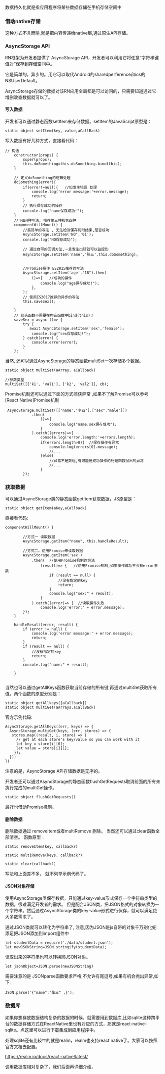 数据持久化就是指应用程序将某些数据存储在手机存储空间中

### 借助native存储

这种方式不言而喻,就是把内容传递给native层,通过原生API存储。

### AsyncStorage API

RN框架为开发者提供了 AsyncStorage API，开发者可以利用它将任意“字符串键值对”保存到存储空间中。

它是简单的，异步的。用它可以取代Android的sharedperference和ios的NSUserDefault。

AsyncStorage存储的数据对该RN应用全局都是可以访问的，只需要知道通过它增删改查数据就可以了。

#### 写入数据

开发者可以通过静态函数setItem来存储数据。setItem的JavaScript原型是：

```
static object setItem(key, value,aCallBack)
```
写入数据有好几种方式，直接看代码：


```
// 构造
    constructor(props) {
        super(props);
        this.doSomething=this.doSomething.bind(this);
    }

    // 定义doSomething的逻辑处理
    doSomething(error){
        if(error!=null){   //如发生错误 处理
            console.log('error message:'+error.message);
            return;
        }
        // 执行保存成功的操作
        console.log("name保存成功!");
    }
    //下面4种写法, 推荐第三种和第四种
    componentWillMount() {
        //最简单的写法 , 无法检测保存何时结束,是否成功
        AsyncStorage.setItem('NO','01'); 
        console.log("NO保存成功");
      
        // 通过自带的回调方法,一旦发生出错就可以监控到
        AsyncStorage.setItem('name','张三',this.doSomething);


        //Promise操作 ES2015推荐的写法
        AsyncStorage.setItem('age',"18").then(
            ()=>{   //成功的操作
                console.log("age保存成功!");
            },
        );
        // 使用ES2017推荐的异步的写法
        this.saveSex();

    }
    // 箭头函数不需要在构造函数中bind(this)了
    saveSex = async ()=> {
        try {
           await AsyncStorage.setItem('sex','female');
            console.log("sex保存成功!");
        } catch(error) {
            console.error(error);
        }
    };
```
当然, 还可以通过AsyncStorage的静态函数multiSet一次存储多个数据。


```
static object multiSet(aArray, aCallback)

//参数类型
multiSet([['k1', 'val1'], ['k2', 'val2']], cb);
```

Promise机制还可以通过下面的方式捕获异常 ,如果不了解Promise可以参考[React Native]Promise机制


```
 AsyncStorage.multiSet([['name','李四'],["sex","male"]])
            .then(
                ()=>{
                    console.log("name,sex保存成功");
                }
            ).catch((errors)=>{
                console.log('error,length:'+errors.length);
                if(errors.length>0){  //保存操作有异常
                    console.log(errors[0].message);
                    //...
                }else{
                    //异常不是数组,有可能是成功操作的处理函数抛出的异常
                    //...
                }
        });
```

### 获取数据

可以通过AsyncStorage类的静态函数getItem获取数据，JS原型是：


```
static object getItem(aKey,aCallback)
```
直接看代码:

```
componentWillMount() {

        //方式一 读取数据
        AsyncStorage.getItem("name", this.handleResult);

        //方式二。使用Promise来读取数据
        AsyncStorage.getItem('sex')
            .then(  //使用Promise机制的方法
                (result)=> {   //使用Promise机制,如果操作成功不会有error参数
                    if (result == null) {
                        //没有指定的key
                        return;
                    }
                    console.log("sex:" + result);
                }
            ).catch((error)=> {  //读取操作失败
                console.log('error:' + error.message);
        });
    }
    
    handleResult(error, result) {
        if (error != null) {
            console.log('error message:' + error.message);
            return;
        }
        if (result == null) {
            //没有指定的key
            return;
        }
        console.log("name:" + result);

    }
    
```

当然也可以通过getAllKeys函数获取当前存储的所有键,再通过multiGet获取所有值。两个函数的原型分别是：


```
static object getAllkeys([aCallback])
static object multiGet(aArrays,aCallBack)
```

官方示例代码:

```
AsyncStorage.getAllKeys((err, keys) => {
  AsyncStorage.multiGet(keys, (err, stores) => {
   stores.map((result, i, store) => {
     // get at each store's key/value so you can work with it
     let key = store[i][0];
     let value = store[i][1];
    });
  });
})
```

注意的是，AsyncStorage API存储数据是无序的。

开发者还可以通过AsyncStorage的静态函数flushGetRequests取消前面的所有未执行完成的multiGet操作。

```
static object flushGetRequests()  
```
最好也借助Promise机制。

#### 删除数据

删除数据通过 removeItem或者multiRemove 删除。 当然还可以通过clear函数全部清空。
函数原型：

```
static removeItem(key, callback?) 

static multiRemove(keys, callback?) 

static clear(callback?)
```
写法和上面差不多， 就不列举示例代码了。

#### JSON对象存储

使用AsyncStorage类保存数据，只能通过key-value形式保存一个字符串类型的数据。很难满足开发者的需求。
但是配合JSON类，把JSON格式的对象转换为一个字符串。然后通过AsyncStorage类的key-value形式进行保存，就可以满足绝大多数需求了。

通过JSON类就可以转化为字符串了, 注意,因为JSON是js自带的对象千万别化蛇添足把JSON添加到import组件中


```
let studentData = require('./data/student.json');
let newJSONString=JSON.stringify(studentData);

```
读取出来的字符串也可以转换回JSON对象。

```
let jsonObject=JSON.parse(newJSONString)
```
需要注意的是 JSONparse函数要求严格,不允许有尾逗号,如果有机会抛出异常,如下:


```
JSON.parse('{"name":"张三" ,}');
```
### 数据库

如果你想存放数据结构复杂的数据的时候，就需要用到数据库,比如sqlite这种跨平台的数据存储方式在ReactNative里也有对应的方式，那就是react-native-sqlite。点这里可以进行下载集成到应用程序中。

处理sqlite还有比较牛的就是realm，realm也支持react native了。大家可以按照官方文档去配置。

https://realm.io/docs/react-native/latest/

调用数据库相对复杂了，我们后面再详细介绍。









